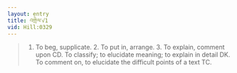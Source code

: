 ```yaml
---
layout: entry
title: འགྲེལ་√1
vid: Hill:0329
---
```

> 1. To beg, supplicate. 2. To put in, arrange. 3. To explain, comment upon CD. To classify; to elucidate meaning; to explain in detail DK. To comment on, to elucidate the difficult points of a text TC.
